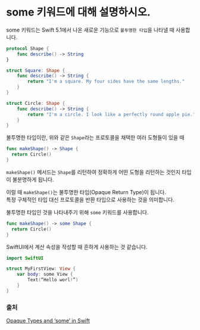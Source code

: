 # some 키워드에 대해 설명하시오.

some 키워드는 Swift 5.1에서 나온 새로운 기능으로 `불투명한 타입`을 나타낼 때 사용합니다.

```swift
protocol Shape {
    func describe() -> String
}

struct Square: Shape {
    func describe() -> String {
        return "I'm a square. My four sides have the same lengths."
    }
}

struct Circle: Shape {
    func describe() -> String {
        return "I'm a circle. I look like a perfectly round apple pie."
    }
}
```

불투명한 타입이란,
위와 같은 `Shape`라는 프로토콜을 채택한 여러 도형들이 있을 때

```swift
func makeShape() -> Shape {
  return Circle()
}
```

`makeShape()` 메서드는 `Shape`를 리턴하여 정확하게 어떤 도형을 리턴하는 것인지 타입이 불분명하게 됩니다.

이럴 때 `makeShape()`는 불투명한 타입(Opaque Return Type)이 됩니다.  
특정 구체적인 타입 대신 프로토콜을 반환 타입으로 사용하는 것을 의미합니다.

불투명한 타입인 것을 나타내주기 위해 `some` 키워드를 사용합니다.

```swift
func makeShape() -> some Shape {
  return Circle()
}
```

SwiftUI에서 계산 속성을 작성할 때 흔하게 사용하는 것 같습니다.

```swift
import SwiftUI

struct MyFirstView: View {
	var body: some View {
		Text(“Hello worl!”)
	}
}
```

### 출처
[Opaque Types and ‘some’ in Swift](https://www.appypie.com/app-builder/some-swift-opaque-types-how-to)